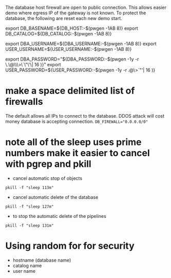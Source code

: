 The database host firewall are open to public connection.
This allows easier demo where egress IP of the gateway is not known.
To protect the database, the following are reset each new demo start.

export DB_BASENAME=${DB_HOST:-$(pwgen -1AB 8)}
export DB_CATALOG=${DB_CATALOG:-$(pwgen -1AB 8)}

export DBA_USERNAME=${DBA_USERNAME:-$(pwgen -1AB 8)}
export USER_USERNAME=${USER_USERNAME:-$(pwgen -1AB 8)}

export DBA_PASSWORD="${DBA_PASSWORD:-$(pwgen -1y -r \.\@\\\>\`\"\'\| 16 )}"
export USER_PASSWORD=${USER_PASSWORD:-$(pwgen -1y -r \.\@\\\>\`\"\'\| 16 )}

# make a space delimited list of firewalls

The default allows all IPs to connect to the database.
DDOS attack will cost money database is accepting connection.
`DB_FIREWALL="0.0.0.0/0"`

# note all of the sleep uses prime numbers make it easier to cancel with pgrep and pkill

- cancel automatic stop of objects
```
pkill -f "sleep 113m"
```
- cancel automatic delete of the database
```
pkill -f "sleep 127m"
```

- to stop the automatic delete of the pipelines
```
pkill -f "sleep 131m"
```

# Using random for for security 

- hostname (database name)
- catalog name
- user name